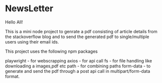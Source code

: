 # NewsLetter

Hello All!

This is a mini node project to genrate a pdf consisting of article details from the stackoverflow blog and to send the generated pdf to single/multiple users using their email ids.

This project uses the following npm packages

playwright - for webscrapping
axios - for api call
fs - for file handling like downloading a images,pdf etc
path - for combining paths
form-data - to generate and send the pdf through a post api call in multipart/form-data format.
